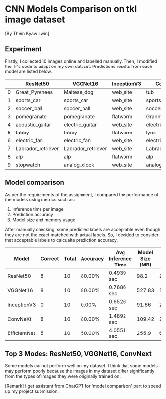 # CNN Models Comparison on tkl image dataset
[By Thein Kyaw Lwin]

## Experiment
Firstly, I collected 10 images online and labelled manually. Then, I modified the Tr's code to adapt on my own dataset. Predictions results from each model are listed below.


|    | ResNet50           | VGGNet16           | InceptionV3   | ConvNeXt           | EfficientNet     |   ResNet50_prob |   VGGNet16_prob |   InceptionV3_prob |   ConvNeXt_prob |   EfficientNet_prob | label    |
|----|--------------------|--------------------|---------------|--------------------|------------------|-----------------|-----------------|--------------------|-----------------|---------------------|----------|
|  0 | Great_Pyrenees     | Maltese_dog        | web_site      | tub                | mask             |        0.249248 |       0.0936128 |           0.999959 |        0.331172 |           0.0979043 | baby     |
|  1 | sports_car         | sports_car         | web_site      | sports_car         | grille           |        0.213542 |       0.499425  |           1        |        0.671603 |           0.166676  | car      |
|  2 | soccer_ball        | soccer_ball        | web_site      | soccer_ball        | soccer_ball      |        0.841772 |       0.870668  |           1        |        0.945497 |           0.86134   | football |
|  3 | pomegranate        | pomegranate        | flatworm      | Granny_Smith       | wooden_spoon     |        0.655223 |       0.913065  |           1        |        0.568936 |           0.0838462 | apple    |
|  4 | acoustic_guitar    | electric_guitar    | web_site      | electric_guitar    | microphone       |        0.73337  |       0.95669   |           1        |        0.894345 |           0.09645   | guitar   |
|  5 | tabby              | tabby              | flatworm      | lynx               | tabby            |        0.684788 |       0.43925   |           0.999997 |        0.387555 |           0.298807  | cat      |
|  6 | electric_fan       | electric_fan       | web_site      | electric_fan       | electric_fan     |        0.99791  |       0.998452  |           1        |        0.949404 |           0.885767  | fan      |
|  7 | Labrador_retriever | Labrador_retriever | web_site      | Labrador_retriever | golden_retriever |        0.242197 |       0.294892  |           0.999908 |        0.401643 |           0.666864  | dog      |
|  8 | alp                | alp                | flatworm      | alp                | alp              |        0.774512 |       0.803675  |           1        |        0.742693 |           0.682475  | mountain |
|  9 | stopwatch          | analog_clock       | web_site      | analog_clock       | strainer         |        0.561455 |       0.552459  |           1        |        0.928616 |           0.326287  | clock    |

## Model comparison
As per the requirements of the assignment, I compared the performance of the models using metrics such as:

1. Inference time per image
2. Prediction accuracy
3. Model size and memory usage

After manually checking, some predicted labels are acceptable even though they are not the exact matched with actual labels. So, I decided to consider that acceptable labels to calcualte prediction accuracy.

| Model        |   Correct |   Total | Accuracy   | Avg Inference Time   |   Model Size (MB) | Parameters   |
|--------------|-----------|---------|------------|----------------------|-------------------|--------------|
| ResNet50     |         8 |      10 | 80.00%     | 0.4939 sec           |             98.2  | 25,636,712   |
| VGGNet16     |         8 |      10 | 80.00%     | 0.7686 sec           |            527.83 | 138,357,544  |
| InceptionV3  |         0 |      10 | 0.00%      | 0.6526 sec           |             91.66 | 23,851,784   |
| ConvNeXt     |         8 |      10 | 80.00%     | 1.4892 sec           |            109.42 | 28,589,128   |
| EfficientNet |         5 |      10 | 50.00%     | 4.0551 sec           |            255.9  | 66,658,687   |

## Top 3 Modes: ResNet50, VGGNet16, ConvNext

Some models cannot perform well on my dataset. I think that some models may perform poorly because the images in my dataset differ significantly from the types of images they were originally trained on.

[Remark] I get assistant from ChatGPT for 'model comparison' part to speed up my project submission.
